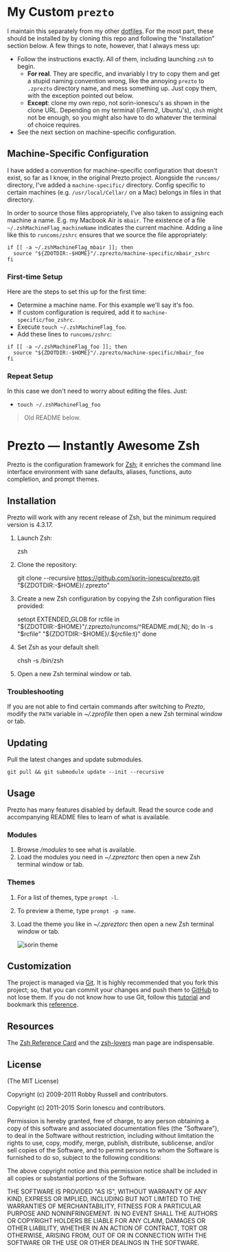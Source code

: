 # My Custom `prezto`

I maintain this separately from my other
[dotfiles](https://github.com/srsudar/dotfiles). For the most part, these
should be installed by by cloning this repo and following the "Installation"
section below. A few things to note, however, that I always mess up:
* Follow the instructions exactly. All of them, including launching `zsh` to
    begin.
    * **For real**. They are specific, and invariably I try to copy them and
        get a stupid naming convention wrong, like the annoying `prezto` to
        `.zprezto` directory name, and mess something up. Just copy them, with
        the exception pointed out below.
    * **Except**: clone my own repo, not sorin-ionescu's as shown in the clone
        URL. Depending on my terminal (iTerm2, Ubuntu's), `chsh` might not be
        enough, so you might also have to do whatever the terminal of choice
        requires.
* See the next section on machine-specific configuration.

## Machine-Specific Configuration

I have added a convention for machine-specific configuration that doesn't
exist, so far as I know, in the original Prezto project. Alongside the
`runcoms/` directory, I've added a `machine-specific/` directory. Config
specific to certain machines (e.g. `/usr/local/Cellar/` on a Mac) belongs in
files in that directory.

In order to source those files appropriately, I've also taken to assigning each
machine a name. E.g. my Macbook Air is `mbair`. The existence of a file
`~/.zshMachineFlag_machineName` indicates the current machine. Adding a line
like this to `runcoms/zshrc` ensures that we source the file appropriately:

```
if [[ -a ~/.zshMachineFlag_mbair ]]; then
  source "${ZDOTDIR:-$HOME}"/.zprezto/machine-specific/mbair_zshrc
fi
```

### First-time Setup

Here are the steps to set this up for the first time:
* Determine a machine name. For this example we'll say it's foo.
* If custom configuration is required, add it to `machine-specific/foo_zshrc`.
* Execute `touch ~/.zshMachineFlag_foo`.
* Add these lines to `runcoms/zshrc`:
```
if [[ -a ~/.zshMachineFlag_foo ]]; then
  source "${ZDOTDIR:-$HOME}"/.zprezto/machine-specific/mbair_foo
fi
```

### Repeat Setup
In this case we don't need to worry about editing the files. Just:
* `touch ~/.zshMachineFlag_foo`


> Old README below.

Prezto — Instantly Awesome Zsh
==============================

Prezto is the configuration framework for [Zsh][1]; it enriches the command line
interface environment with sane defaults, aliases, functions, auto completion,
and prompt themes.

Installation
------------

Prezto will work with any recent release of Zsh, but the minimum required
version is 4.3.17.

  1. Launch Zsh:

        zsh

  2. Clone the repository:

        git clone --recursive https://github.com/sorin-ionescu/prezto.git "${ZDOTDIR:-$HOME}/.zprezto"

  3. Create a new Zsh configuration by copying the Zsh configuration files
     provided:

        setopt EXTENDED_GLOB
        for rcfile in "${ZDOTDIR:-$HOME}"/.zprezto/runcoms/^README.md(.N); do
          ln -s "$rcfile" "${ZDOTDIR:-$HOME}/.${rcfile:t}"
        done

  4. Set Zsh as your default shell:

        chsh -s /bin/zsh

  5. Open a new Zsh terminal window or tab.

### Troubleshooting

If you are not able to find certain commands after switching to *Prezto*,
modify the `PATH` variable in *~/.zprofile* then open a new Zsh terminal
window or tab.

Updating
--------

Pull the latest changes and update submodules.

    git pull && git submodule update --init --recursive

Usage
-----

Prezto has many features disabled by default. Read the source code and
accompanying README files to learn of what is available.

### Modules

  1. Browse */modules* to see what is available.
  2. Load the modules you need in *~/.zpreztorc* then open a new Zsh terminal
     window or tab.

### Themes

  1. For a list of themes, type `prompt -l`.
  2. To preview a theme, type `prompt -p name`.
  3. Load the theme you like in *~/.zpreztorc* then open a new Zsh terminal
     window or tab.

     ![sorin theme][2]

Customization
-------------

The project is managed via [Git][3]. It is highly recommended that you fork this
project; so, that you can commit your changes and push them to [GitHub][4] to
not lose them. If you do not know how to use Git, follow this [tutorial][5] and
bookmark this [reference][6].

Resources
---------

The [Zsh Reference Card][7] and the [zsh-lovers][8] man page are indispensable.

License
-------

(The MIT License)

Copyright (c) 2009-2011 Robby Russell and contributors.

Copyright (c) 2011-2015 Sorin Ionescu and contributors.

Permission is hereby granted, free of charge, to any person obtaining a copy of
this software and associated documentation files (the "Software"), to deal in
the Software without restriction, including without limitation the rights to
use, copy, modify, merge, publish, distribute, sublicense, and/or sell copies
of the Software, and to permit persons to whom the Software is furnished to do
so, subject to the following conditions:

The above copyright notice and this permission notice shall be included in all
copies or substantial portions of the Software.

THE SOFTWARE IS PROVIDED "AS IS", WITHOUT WARRANTY OF ANY KIND, EXPRESS OR
IMPLIED, INCLUDING BUT NOT LIMITED TO THE WARRANTIES OF MERCHANTABILITY,
FITNESS FOR A PARTICULAR PURPOSE AND NONINFRINGEMENT. IN NO EVENT SHALL THE
AUTHORS OR COPYRIGHT HOLDERS BE LIABLE FOR ANY CLAIM, DAMAGES OR OTHER
LIABILITY, WHETHER IN AN ACTION OF CONTRACT, TORT OR OTHERWISE, ARISING FROM,
OUT OF OR IN CONNECTION WITH THE SOFTWARE OR THE USE OR OTHER DEALINGS IN THE
SOFTWARE.

[1]: http://www.zsh.org
[2]: http://i.imgur.com/nrGV6pg.png "sorin theme"
[3]: http://git-scm.com
[4]: https://github.com
[5]: http://gitimmersion.com
[6]: http://gitref.org
[7]: http://www.bash2zsh.com/zsh_refcard/refcard.pdf
[8]: http://grml.org/zsh/zsh-lovers.html
